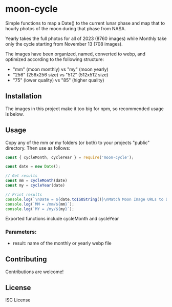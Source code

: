 
# moon-cycle

Simple functions to map a Date() to the current lunar phase and map that to hourly photos of the moon during that phase from NASA.

Yearly takes the full photos for all of 2023 (8760 images) while Monthly take only the cycle starting from November 13 (708 images).

The images have been organized, named, converted to webp, and optimized according to the following structure:
- "mm" (moon monthly) vs "my" (moon yearly)
- "256" (256x256 size) vs "512" (512x512 size)
- "75" (lower quality) vs "85" (higher quality)

## Installation

The images in this project make it too big for npm, so recommended usage is below.

## Usage

Copy any of the mm or my folders (or both) to your projects "public" directory.  Then use as follows:

```js
const { cycleMonth, cycleYear } = require('moon-cycle');

const date = new Date();

// Get results
const mm = cycleMonth(date)
const my = cycleYear(date)

// Print results
console.log(`\nDate = ${date.toISOString()}\nMatch Moon Image URLs to Date..\n`)
console.log(`MM = /mm/${mm}`);
console.log(`MY = /my/${my}`);


```

Exported functions include cycleMonth and cycleYear

### Parameters:

- result: name of the monthly or yearly webp file

## Contributing

Contributions are welcome!

## License

ISC License
